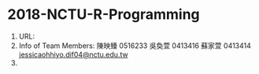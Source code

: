 # 2018-NCTU-R-Programming
1) URL:
2) Info of Team Members:
陳映臻 0516233
吳奐萱 0413416 
蘇家萱 0413414 jessicaohhiyo.dif04@nctu.edu.tw
3) 
